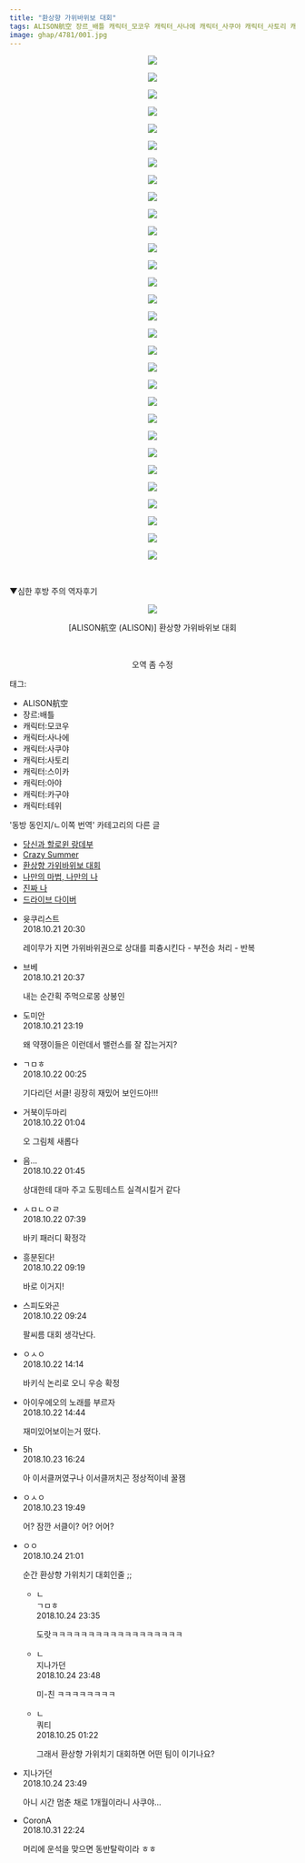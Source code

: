 ```yaml
---
title: "환상향 가위바위보 대회"
tags: ALISON航空 장르_배틀 캐릭터_모코우 캐릭터_사나에 캐릭터_사쿠야 캐릭터_사토리 캐릭터_스이카 캐릭터_아야 캐릭터_카구야 캐릭터_테위 ALISON 동방_동인지／ㄴ이쪽_번역
image: ghap/4781/001.jpg
---
```

<div class="article">
<p style="text-align: center; clear: none; float: none;"><img src="{{ site.nasurl }}/ghap/4781/001.jpg"/></p>
<p style="text-align: center; clear: none; float: none;"><img src="{{ site.nasurl }}/ghap/4781/002.jpg"/></p>
<p style="text-align: center; clear: none; float: none;"><img src="{{ site.nasurl }}/ghap/4781/003.jpg"/></p>
<p style="text-align: center; clear: none; float: none;"><img src="{{ site.nasurl }}/ghap/4781/004.jpg"/></p>
<p style="text-align: center; clear: none; float: none;"><img src="{{ site.nasurl }}/ghap/4781/005.jpg"/></p>
<p style="text-align: center; clear: none; float: none;"><img src="{{ site.nasurl }}/ghap/4781/006.jpg"/></p>
<p style="text-align: center; clear: none; float: none;"><img src="{{ site.nasurl }}/ghap/4781/007.jpg"/></p>
<p style="text-align: center; clear: none; float: none;"><img src="{{ site.nasurl }}/ghap/4781/008.jpg"/></p>
<p style="text-align: center; clear: none; float: none;"><img src="{{ site.nasurl }}/ghap/4781/009.jpg"/></p>
<p style="text-align: center; clear: none; float: none;"><img src="{{ site.nasurl }}/ghap/4781/010.jpg"/></p>
<p style="text-align: center; clear: none; float: none;"><img src="{{ site.nasurl }}/ghap/4781/011.jpg"/></p>
<p style="text-align: center; clear: none; float: none;"><img src="{{ site.nasurl }}/ghap/4781/012.jpg"/></p>
<p style="text-align: center; clear: none; float: none;"><img src="{{ site.nasurl }}/ghap/4781/013.jpg"/></p>
<p style="text-align: center; clear: none; float: none;"><img src="{{ site.nasurl }}/ghap/4781/014.jpg"/></p>
<p style="text-align: center; clear: none; float: none;"><img src="{{ site.nasurl }}/ghap/4781/015.jpg"/></p>
<p style="text-align: center; clear: none; float: none;"><img src="{{ site.nasurl }}/ghap/4781/016.jpg"/></p>
<p style="text-align: center; clear: none; float: none;"><img src="{{ site.nasurl }}/ghap/4781/017.jpg"/></p>
<p style="text-align: center; clear: none; float: none;"><img src="{{ site.nasurl }}/ghap/4781/018.jpg"/></p>
<p style="text-align: center; clear: none; float: none;"><img src="{{ site.nasurl }}/ghap/4781/019.jpg"/></p>
<p style="text-align: center; clear: none; float: none;"><img src="{{ site.nasurl }}/ghap/4781/020.jpg"/></p>
<p style="text-align: center; clear: none; float: none;"><img src="{{ site.nasurl }}/ghap/4781/021.jpg"/></p>
<p style="text-align: center; clear: none; float: none;"><img src="{{ site.nasurl }}/ghap/4781/022.jpg"/></p>
<p style="text-align: center; clear: none; float: none;"><img src="{{ site.nasurl }}/ghap/4781/023.jpg"/></p>
<p style="text-align: center; clear: none; float: none;"><img src="{{ site.nasurl }}/ghap/4781/024.jpg"/></p>
<p style="text-align: center; clear: none; float: none;"><img src="{{ site.nasurl }}/ghap/4781/025.jpg"/></p>
<p style="text-align: center; clear: none; float: none;"><img src="{{ site.nasurl }}/ghap/4781/026.jpg"/></p>
<p style="text-align: center; clear: none; float: none;"><img src="{{ site.nasurl }}/ghap/4781/027.jpg"/></p>
<p style="text-align: center; clear: none; float: none;"><img src="{{ site.nasurl }}/ghap/4781/028.jpg"/></p>
<p style="text-align: center; clear: none; float: none;"><img src="{{ site.nasurl }}/ghap/4781/029.jpg"/></p>
<p style="text-align: center; clear: none; float: none;"><img src="{{ site.nasurl }}/ghap/4781/030.jpg"/></p>
<p style="text-align: center; clear: none; float: none;"><br/></p>
<p class="moreless_fold" id="more4781_0"><span onclick="toggleMoreLess(this, '4781_0','▼심한 후방 주의 역자후기','접기'); return false;" style="cursor: pointer;">▼심한 후방 주의 역자후기</span></p>
<p style="text-align: center; clear: none; float: none;"><img src="{{ site.nasurl }}/ghap/4781/031.jpg"/></p>
<p style="text-align: center; clear: none; float: none;">[ALISON航空 (ALISON)] 환상향 가위바위보 대회</p>
<p style="text-align: center; clear: none; float: none;"><br/></p>
<p style="text-align: center; clear: none; float: none;">오역 좀 수정</p>
</div><div class="tagTrail">
<p>태그: </p>
<ul>
<li>ALISON航空</li>
<li>장르:배틀</li>
<li>캐릭터:모코우</li>
<li>캐릭터:사나에</li>
<li>캐릭터:사쿠야</li>
<li>캐릭터:사토리</li>
<li>캐릭터:스이카</li>
<li>캐릭터:아야</li>
<li>캐릭터:카구야</li>
<li>캐릭터:테위</li>
</ul>
</div><div class="another">
<p>'동방 동인지/ㄴ이쪽 번역' 카테고리의 다른 글</p>
<ul>
<li><a href="/2018-10-31-ghap_4994">당신과 할로윈 랑데부</a></li>
<li><a href="/2018-10-26-ghap_4875">Crazy Summer</a></li>
<li><a href="/2018-10-23-ghap_4781">환상향 가위바위보 대회</a></li>
<li><a href="/2018-10-21-ghap_4778">나만의 마법, 나만의 나</a></li>
<li><a href="/2018-10-19-ghap_4773">진짜 나</a></li>
<li><a href="/2018-10-15-ghap_4768">드라이브 다이버</a></li>
</ul>
</div><div class="cb_module cb_fluid">
<div class="cb_wrt cb_profile">
<div class="comment">
<ul>
<li class="cb_thumb_off" id="comment15359265">
<div class="cb_comment_area">
<div class="cb_info_area">
<div class="cb_section">
<span class="cb_nick_name">윳쿠리스트</span>
</div>
<div class="cb_section">
<span class="cb_date">2018.10.21 20:30 </span>
</div>
</div>
<div class="cb_dsc_comment">
<p class="cb_dsc">
											레이무가 지면 가위바위권으로 상대를 피츙시킨다 - 부전승 처리 - 반복
										</p>
</div>
</div></li>
<li class="cb_thumb_off" id="comment15359268">
<div class="cb_comment_area">
<div class="cb_info_area">
<div class="cb_section">
<span class="cb_nick_name">브베</span>
</div>
<div class="cb_section">
<span class="cb_date">2018.10.21 20:37 </span>
</div>
</div>
<div class="cb_dsc_comment">
<p class="cb_dsc">
											내는 순간획 주먹으로몽 상봉인 
										</p>
</div>
</div></li>
<li class="cb_thumb_off" id="comment15359338">
<div class="cb_comment_area">
<div class="cb_info_area">
<div class="cb_section">
<span class="cb_nick_name">도미안</span>
</div>
<div class="cb_section">
<span class="cb_date">2018.10.21 23:19 </span>
</div>
</div>
<div class="cb_dsc_comment">
<p class="cb_dsc">
											왜 약쟁이들은 이런데서 밸런스를 잘 잡는거지?
										</p>
</div>
</div></li>
<li class="cb_thumb_off" id="comment15359354">
<div class="cb_comment_area">
<div class="cb_info_area">
<div class="cb_section">
<span class="cb_nick_name">ㄱㅁㅎ</span>
</div>
<div class="cb_section">
<span class="cb_date">2018.10.22 00:25 </span>
</div>
</div>
<div class="cb_dsc_comment">
<p class="cb_dsc">
											기다리던 서클! 굉장히 재밌어 보인드아!!!
										</p>
</div>
</div></li>
<li class="cb_thumb_off" id="comment15359387">
<div class="cb_comment_area">
<div class="cb_info_area">
<div class="cb_section">
<span class="cb_nick_name">거북이두마리</span>
</div>
<div class="cb_section">
<span class="cb_date">2018.10.22 01:04 </span>
</div>
</div>
<div class="cb_dsc_comment">
<p class="cb_dsc">
											오 그림체 새롭다
										</p>
</div>
</div></li>
<li class="cb_thumb_off" id="comment15359423">
<div class="cb_comment_area">
<div class="cb_info_area">
<div class="cb_section">
<span class="cb_nick_name">음...</span>
</div>
<div class="cb_section">
<span class="cb_date">2018.10.22 01:45 </span>
</div>
</div>
<div class="cb_dsc_comment">
<p class="cb_dsc">
											상대한테 대마 주고 도핑테스트 실격시킬거 같다
										</p>
</div>
</div></li>
<li class="cb_thumb_off" id="comment15359529">
<div class="cb_comment_area">
<div class="cb_info_area">
<div class="cb_section">
<span class="cb_nick_name">ㅅㅁㄴㅇㄹ</span>
</div>
<div class="cb_section">
<span class="cb_date">2018.10.22 07:39 </span>
</div>
</div>
<div class="cb_dsc_comment">
<p class="cb_dsc">
											바키 패러디 확정각
										</p>
</div>
</div></li>
<li class="cb_thumb_off" id="comment15359545">
<div class="cb_comment_area">
<div class="cb_info_area">
<div class="cb_section">
<span class="cb_nick_name">흥분된다!</span>
</div>
<div class="cb_section">
<span class="cb_date">2018.10.22 09:19 </span>
</div>
</div>
<div class="cb_dsc_comment">
<p class="cb_dsc">
											바로 이거지! 
										</p>
</div>
</div></li>
<li class="cb_thumb_off" id="comment15359547">
<div class="cb_comment_area">
<div class="cb_info_area">
<div class="cb_section">
<span class="cb_nick_name">스피도와곤</span>
</div>
<div class="cb_section">
<span class="cb_date">2018.10.22 09:24 </span>
</div>
</div>
<div class="cb_dsc_comment">
<p class="cb_dsc">
											팔씨름 대회 생각난다.
										</p>
</div>
</div></li>
<li class="cb_thumb_off" id="comment15359656">
<div class="cb_comment_area">
<div class="cb_info_area">
<div class="cb_section">
<span class="cb_nick_name">ㅇㅅㅇ</span>
</div>
<div class="cb_section">
<span class="cb_date">2018.10.22 14:14 </span>
</div>
</div>
<div class="cb_dsc_comment">
<p class="cb_dsc">
											바키식 논리로 오니 우승 확정
										</p>
</div>
</div></li>
<li class="cb_thumb_off" id="comment15359664">
<div class="cb_comment_area">
<div class="cb_info_area">
<div class="cb_section">
<span class="cb_nick_name">아이우에오의 노래를 부르자</span>
</div>
<div class="cb_section">
<span class="cb_date">2018.10.22 14:44 </span>
</div>
</div>
<div class="cb_dsc_comment">
<p class="cb_dsc">
											재미있어보이는거 떴다.
										</p>
</div>
</div></li>
<li class="cb_thumb_off" id="comment15360747">
<div class="cb_comment_area">
<div class="cb_info_area">
<div class="cb_section">
<span class="cb_nick_name">5h</span>
</div>
<div class="cb_section">
<span class="cb_date">2018.10.23 16:24 </span>
</div>
</div>
<div class="cb_dsc_comment">
<p class="cb_dsc">
											아 이서클꺼였구나 이서클꺼치곤 정상적이네 꿀잼<br/>
</p>
</div>
</div></li>
<li class="cb_thumb_off" id="comment15360880">
<div class="cb_comment_area">
<div class="cb_info_area">
<div class="cb_section">
<span class="cb_nick_name">ㅇㅅㅇ</span>
</div>
<div class="cb_section">
<span class="cb_date">2018.10.23 19:49 </span>
</div>
</div>
<div class="cb_dsc_comment">
<p class="cb_dsc">
											어? 잠깐 서클이? 어? 어어?
										</p>
</div>
</div></li>
<li class="cb_thumb_off" id="comment15361578">
<div class="cb_comment_area">
<div class="cb_info_area">
<div class="cb_section">
<span class="cb_nick_name">ㅇㅇ</span>
</div>
<div class="cb_section">
<span class="cb_date">2018.10.24 21:01 </span>
</div>
</div>
<div class="cb_dsc_comment">
<p class="cb_dsc">
											순간 환상향 가위치기 대회인줄 ;;
										</p>
</div>
<ul>
<li class="cb_thumb_off" id="comment15361680">
<span class="cb_bu_subnode">ㄴ</span>
<div class="cb_comment_area">
<div class="cb_info_area">
<div class="cb_section">
<span class="cb_nick_name">ㄱㅁㅎ</span>
</div>
<div class="cb_section">
<span class="cb_date">2018.10.24 23:35 </span>
</div>
</div>
<div class="cb_dsc_comment">
<p class="cb_dsc">
																도랏ㅋㅋㅋㅋㅋㅋㅋㅋㅋㅋㅋㅋㅋㅋㅋㅋㅋㅋ
															</p>
</div>
</div>
</li>
<li class="cb_thumb_off" id="comment15361685">
<span class="cb_bu_subnode">ㄴ</span>
<div class="cb_comment_area">
<div class="cb_info_area">
<div class="cb_section">
<span class="cb_nick_name">지나가던</span>
</div>
<div class="cb_section">
<span class="cb_date">2018.10.24 23:48 </span>
</div>
</div>
<div class="cb_dsc_comment">
<p class="cb_dsc">
																미-친 ㅋㅋㅋㅋㅋㅋㅋㅋ
															</p>
</div>
</div>
</li>
<li class="cb_thumb_off" id="comment15361728">
<span class="cb_bu_subnode">ㄴ</span>
<div class="cb_comment_area">
<div class="cb_info_area">
<div class="cb_section">
<span class="cb_nick_name">쿼티</span>
</div>
<div class="cb_section">
<span class="cb_date">2018.10.25 01:22 </span>
</div>
</div>
<div class="cb_dsc_comment">
<p class="cb_dsc">
																그래서 환상향 가위치기 대회하면 어떤 팀이 이기나요?
															</p>
</div>
</div>
</li>
</ul>
</div></li>
<li class="cb_thumb_off" id="comment15361686">
<div class="cb_comment_area">
<div class="cb_info_area">
<div class="cb_section">
<span class="cb_nick_name">지나가던</span>
</div>
<div class="cb_section">
<span class="cb_date">2018.10.24 23:49 </span>
</div>
</div>
<div class="cb_dsc_comment">
<p class="cb_dsc">
											아니 시간 멈춘 채로 1개월이라니 사쿠야...
										</p>
</div>
</div></li>
<li class="cb_thumb_off" id="comment15365756">
<div class="cb_comment_area">
<div class="cb_info_area">
<div class="cb_section">
<span class="cb_nick_name">CoronA</span>
</div>
<div class="cb_section">
<span class="cb_date">2018.10.31 22:24 </span>
</div>
</div>
<div class="cb_dsc_comment">
<p class="cb_dsc">
											머리에 운석을 맞으면 동반탈락이라 ㅎㅎ
										</p>
</div>
</div></li>
</ul>
</div>
</div><!-- commentList close -->
</div>